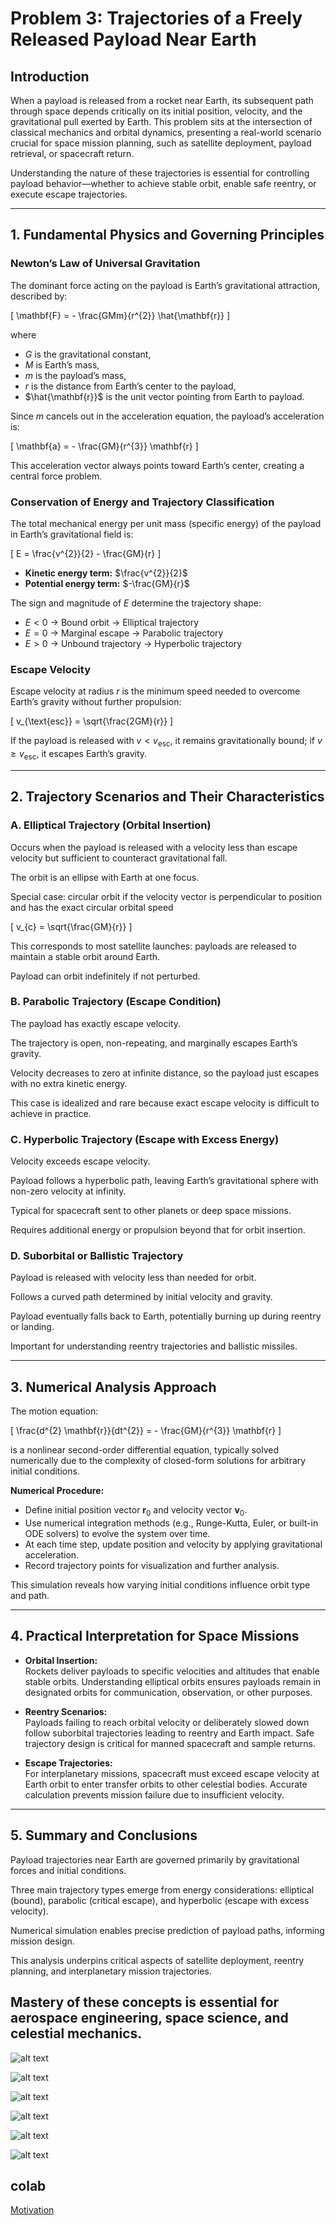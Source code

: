 # Problem 3: Trajectories of a Freely Released Payload Near Earth

## Introduction

When a payload is released from a rocket near Earth, its subsequent path through space depends critically on its initial position, velocity, and the gravitational pull exerted by Earth. This problem sits at the intersection of classical mechanics and orbital dynamics, presenting a real-world scenario crucial for space mission planning, such as satellite deployment, payload retrieval, or spacecraft return.

Understanding the nature of these trajectories is essential for controlling payload behavior—whether to achieve stable orbit, enable safe reentry, or execute escape trajectories.

---

## 1. Fundamental Physics and Governing Principles

### Newton’s Law of Universal Gravitation

The dominant force acting on the payload is Earth’s gravitational attraction, described by:

\[
\mathbf{F} = - \frac{GMm}{r^{2}} \hat{\mathbf{r}}
\]

where

- $G$ is the gravitational constant,
- $M$ is Earth’s mass,
- $m$ is the payload’s mass,
- $r$ is the distance from Earth’s center to the payload,
- $\hat{\mathbf{r}}$ is the unit vector pointing from Earth to payload.

Since $m$ cancels out in the acceleration equation, the payload’s acceleration is:

\[
\mathbf{a} = - \frac{GM}{r^{3}} \mathbf{r}
\]

This acceleration vector always points toward Earth’s center, creating a central force problem.

### Conservation of Energy and Trajectory Classification

The total mechanical energy per unit mass (specific energy) of the payload in Earth’s gravitational field is:

\[
E = \frac{v^{2}}{2} - \frac{GM}{r}
\]

- **Kinetic energy term:** $\frac{v^{2}}{2}$
- **Potential energy term:** $-\frac{GM}{r}$

The sign and magnitude of $E$ determine the trajectory shape:

- $E < 0$ → Bound orbit → Elliptical trajectory
- $E = 0$ → Marginal escape → Parabolic trajectory
- $E > 0$ → Unbound trajectory → Hyperbolic trajectory

### Escape Velocity

Escape velocity at radius $r$ is the minimum speed needed to overcome Earth’s gravity without further propulsion:

\[
v_{\text{esc}} = \sqrt{\frac{2GM}{r}}
\]

If the payload is released with $v < v_{\text{esc}}$, it remains gravitationally bound; if $v \geq v_{\text{esc}}$, it escapes Earth’s gravity.

---

## 2. Trajectory Scenarios and Their Characteristics

### A. Elliptical Trajectory (Orbital Insertion)

Occurs when the payload is released with a velocity less than escape velocity but sufficient to counteract gravitational fall.

The orbit is an ellipse with Earth at one focus.

Special case: circular orbit if the velocity vector is perpendicular to position and has the exact circular orbital speed

\[
v_{c} = \sqrt{\frac{GM}{r}}
\]

This corresponds to most satellite launches: payloads are released to maintain a stable orbit around Earth.

Payload can orbit indefinitely if not perturbed.

### B. Parabolic Trajectory (Escape Condition)

The payload has exactly escape velocity.

The trajectory is open, non-repeating, and marginally escapes Earth’s gravity.

Velocity decreases to zero at infinite distance, so the payload just escapes with no extra kinetic energy.

This case is idealized and rare because exact escape velocity is difficult to achieve in practice.

### C. Hyperbolic Trajectory (Escape with Excess Energy)

Velocity exceeds escape velocity.

Payload follows a hyperbolic path, leaving Earth’s gravitational sphere with non-zero velocity at infinity.

Typical for spacecraft sent to other planets or deep space missions.

Requires additional energy or propulsion beyond that for orbit insertion.

### D. Suborbital or Ballistic Trajectory

Payload is released with velocity less than needed for orbit.

Follows a curved path determined by initial velocity and gravity.

Payload eventually falls back to Earth, potentially burning up during reentry or landing.

Important for understanding reentry trajectories and ballistic missiles.

---

## 3. Numerical Analysis Approach

The motion equation:

\[
\frac{d^{2} \mathbf{r}}{dt^{2}} = - \frac{GM}{r^{3}} \mathbf{r}
\]

is a nonlinear second-order differential equation, typically solved numerically due to the complexity of closed-form solutions for arbitrary initial conditions.

**Numerical Procedure:**

- Define initial position vector $\mathbf{r}_0$ and velocity vector $\mathbf{v}_0$.
- Use numerical integration methods (e.g., Runge-Kutta, Euler, or built-in ODE solvers) to evolve the system over time.
- At each time step, update position and velocity by applying gravitational acceleration.
- Record trajectory points for visualization and further analysis.

This simulation reveals how varying initial conditions influence orbit type and path.

---

## 4. Practical Interpretation for Space Missions

- **Orbital Insertion:**  
  Rockets deliver payloads to specific velocities and altitudes that enable stable orbits. Understanding elliptical orbits ensures payloads remain in designated orbits for communication, observation, or other purposes.

- **Reentry Scenarios:**  
  Payloads failing to reach orbital velocity or deliberately slowed down follow suborbital trajectories leading to reentry and Earth impact. Safe trajectory design is critical for manned spacecraft and sample returns.

- **Escape Trajectories:**  
  For interplanetary missions, spacecraft must exceed escape velocity at Earth orbit to enter transfer orbits to other celestial bodies. Accurate calculation prevents mission failure due to insufficient velocity.

---

## 5. Summary and Conclusions

Payload trajectories near Earth are governed primarily by gravitational forces and initial conditions.

Three main trajectory types emerge from energy considerations: elliptical (bound), parabolic (critical escape), and hyperbolic (escape with excess velocity).

Numerical simulation enables precise prediction of payload paths, informing mission design.

This analysis underpins critical aspects of satellite deployment, reentry planning, and interplanetary mission trajectories.

Mastery of these concepts is essential for aerospace engineering, space science, and celestial mechanics.
---

![alt text](image-21.png)

![alt text](image-22.png)

![alt text](image-23.png)

![alt text](image-24.png)

![alt text](image-25.png)

![alt text](image-26.png)

## colab
[Motivation](https://colab.research.google.com/drive/17RENioy_7uZ2GNDuwRAkWpyJE3ojwgkE?usp=sharing)